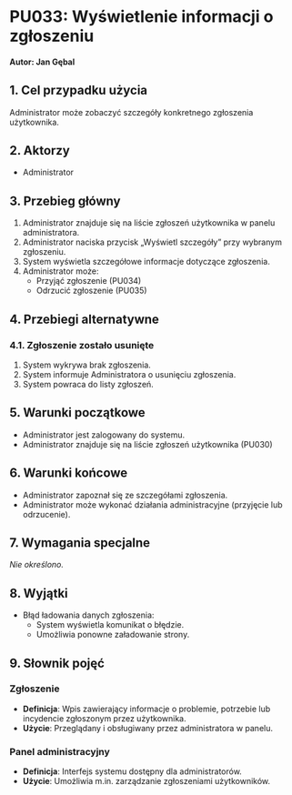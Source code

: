 # PU033: Wyświetlenie informacji o zgłoszeniu

#### Autor: Jan Gębal

## 1. Cel przypadku użycia  
Administrator może zobaczyć szczegóły konkretnego zgłoszenia użytkownika.

## 2. Aktorzy  
- Administrator

## 3. Przebieg główny  
1. Administrator znajduje się na liście zgłoszeń użytkownika w panelu administratora.  
2. Administrator naciska przycisk „Wyświetl szczegóły” przy wybranym zgłoszeniu.  
3. System wyświetla szczegółowe informacje dotyczące zgłoszenia.  
4. Administrator może:  
   - Przyjąć zgłoszenie (PU034) 
   - Odrzucić zgłoszenie (PU035)

## 4. Przebiegi alternatywne  

### 4.1. Zgłoszenie zostało usunięte  
1. System wykrywa brak zgłoszenia.  
2. System informuje Administratora o usunięciu zgłoszenia.  
3. System powraca do listy zgłoszeń.

## 5. Warunki początkowe  
- Administrator jest zalogowany do systemu.  
- Administrator znajduje się na liście zgłoszeń użytkownika (PU030)

## 6. Warunki końcowe  
- Administrator zapoznał się ze szczegółami zgłoszenia.  
- Administrator może wykonać działania administracyjne (przyjęcie lub odrzucenie).

## 7. Wymagania specjalne  
*Nie określono.*

## 8. Wyjątki  
- Błąd ładowania danych zgłoszenia:  
  - System wyświetla komunikat o błędzie.  
  - Umożliwia ponowne załadowanie strony.

## 9. Słownik pojęć  

### Zgłoszenie  
- **Definicja**: Wpis zawierający informacje o problemie, potrzebie lub incydencie zgłoszonym przez użytkownika.  
- **Użycie**: Przeglądany i obsługiwany przez administratora w panelu.

### Panel administracyjny  
- **Definicja**: Interfejs systemu dostępny dla administratorów.  
- **Użycie**: Umożliwia m.in. zarządzanie zgłoszeniami użytkowników.
